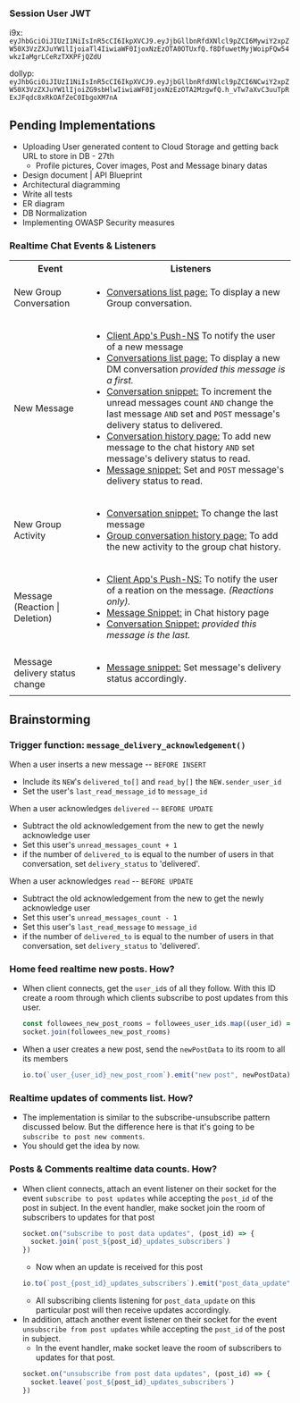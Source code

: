### Session User JWT
i9x: `eyJhbGciOiJIUzI1NiIsInR5cCI6IkpXVCJ9.eyJjbGllbnRfdXNlcl9pZCI6MywiY2xpZW50X3VzZXJuYW1lIjoiaTl4IiwiaWF0IjoxNzEzOTA0OTUxfQ.f8DfuwetMyjWoipFQw54wkzIaMgrLCeRzTXKPFjQZdU`

dollyp: `eyJhbGciOiJIUzI1NiIsInR5cCI6IkpXVCJ9.eyJjbGllbnRfdXNlcl9pZCI6NCwiY2xpZW50X3VzZXJuYW1lIjoiZG9sbHlwIiwiaWF0IjoxNzEzOTA2MzgwfQ.h_vTw7aXvC3uuTpRExJFqdc8xRkOAfZeC0IbgoXM7nA`

## Pending Implementations
- Uploading User generated content to Cloud Storage and getting back URL to store in DB - 27th
  - Profile pictures, Cover images, Post and Message binary datas
- Design document | API Blueprint
- Architectural diagramming
- Write all tests
- ER diagram
- DB Normalization
- Implementing OWASP Security measures

### Realtime Chat Events & Listeners
<table>
  <tr>
    <th>Event</th>
    <th>Listeners</th>
  </tr>
  <tr>
    <td>New Group Conversation</td>
    <td>
      <ul style=" padding-left: 20px;">
        <li><u>Conversations list page:</u> To display a new Group conversation.</li>
      </ul>
    </td>
  </tr>
  <tr>
    <td>New Message</td>
    <td>
      <ul style=" padding-left: 20px;">
        <li><u>Client App's Push-NS</u> To notify the user of a new message</li>
        <li><u>Conversations list page:</u> To display a new DM conversation <em>provided this message is a first.</em></li>
        <li><u>Conversation snippet:</u> To increment the unread messages count <code>AND</code> change the last message <code>AND</code> set and <code>POST</code> message's delivery status to delivered.</li>
        <li><u>Conversation history page:</u> To add new message to the chat history <code>AND</code> set message's delivery status to read.</li>
        <li><u>Message snippet:</u> Set and <code>POST</code> message's delivery status to read.</li>
      </ul>
    </td>
  </tr>
  <tr>
    <td>New Group Activity</td>
    <td>
      <ul style=" padding-left: 20px;">
      <li><u>Conversation snippet:</u> To change the last message</li>
      <li><u>Group conversation history page:</u> To add the new activity to the group chat history.</li>
      </ul>
    </td>
  </tr>
  <tr>
    <td>Message (Reaction | Deletion)</td>
    <td>
      <ul style=" padding-left: 20px;">
        <li><u>Client App's Push-NS:</u> To notify the user of a reation on the message. <em>(Reactions only).</em></li>
        <li><u>Message Snippet:</u> in Chat history page</li>
        <li><u>Conversation Snippet:</u> <em>provided this message is the last.</em></li>
      </ul>
    </td>
  </tr>
  <tr>
    <td>Message delivery status change</td>
    <td>
      <ul style=" padding-left: 20px;">
        <li><u>Message snippet:</u> Set message's delivery status accordingly.</li>
      </ul>
    </td>
  </tr>
</table>

## Brainstorming
### Trigger function: `message_delivery_acknowledgement()`
When a user inserts a new message -- `BEFORE INSERT`
- Include its `NEW`'s `delivered_to[]` and `read_by[]` the `NEW.sender_user_id`
- Set the user's `last_read_message_id` to `message_id`

When a user acknowledges `delivered` -- `BEFORE UPDATE`
- Subtract the old acknowledgement from the new to get the newly acknowledge user
- Set this user's `unread_messages_count + 1`
- if the number of `delivered_to` is equal to the number of users in that conversation, set `delivery_status` to 'delivered'.

When a user acknowledges `read` -- `BEFORE UPDATE`
- Subtract the old acknowledgement from the new to get the newly acknowledge user
- Set this user's `unread_messages_count - 1`
- Set this user's `last_read_message` to `message_id`
- if the number of `delivered_to` is equal to the number of users in that conversation, set `delivery_status` to 'delivered'.

### Home feed realtime new posts. How?
- When client connects, get the `user_id`s of all they follow. With this ID create a room through which clients subscribe to post updates from this user.
  ```js
  const followees_new_post_rooms = followees_user_ids.map((user_id) => `user_{user_id}_new_post_room`)
  socket.join(followees_new_post_rooms)
  ```
- When a user creates a new post, send the `newPostData` to its room to all its members
  ```js
  io.to(`user_{user_id}_new_post_room`).emit("new post", newPostData)
  ```

### Realtime updates of comments list. How?
- The implementation is similar to the subscribe-unsubscribe pattern discussed below. But the difference here is that it's going to be `subscribe to post new comments`.
- You should get the idea by now.

### Posts & Comments realtime data counts. How?
- When client connects, attach an event listener on their socket for the event `subscribe to post updates` while accepting the `post_id` of the post in subject. In the event handler, make socket join the room of subscribers to updates for that post
  ```js
  socket.on("subscribe to post data updates", (post_id) => {
    socket.join(`post_${post_id}_updates_subscribers`)
  })
  ```
  - Now when an update is received for this post
  ```js
  io.to(`post_{post_id}_updates_subscribers`).emit("post_data_update", updatedPostDataCounts)
  ```
  - All subscribing clients listening for `post_data_update` on this particular post will then receive updates accordingly.
- In addition, attach another event listener on their socket for the event `unsubscribe from post updates` while accepting the `post_id` of the post in subject.
  - In the event handler, make socket leave the room of subscribers to updates for that post.
  ```js
  socket.on("unsubscribe from post data updates", (post_id) => {
    socket.leave(`post_${post_id}_updates_subscribers`)
  })
  ```